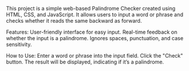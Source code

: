 This project is a simple web-based Palindrome Checker created using HTML, CSS, and JavaScript. 
It allows users to input a word or phrase and checks whether it reads the same backward as forward.

Features:
User-friendly interface for easy input.
Real-time feedback on whether the input is a palindrome.
Ignores spaces, punctuation, and case sensitivity.


How to Use:
Enter a word or phrase into the input field.
Click the "Check" button.
The result will be displayed, indicating if it’s a palindrome.
